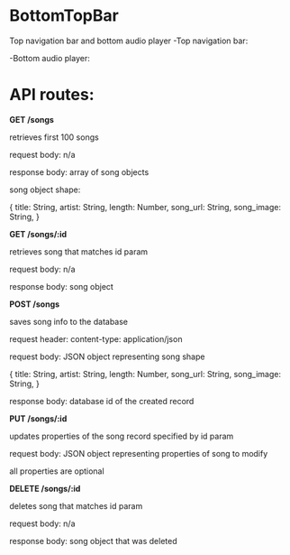 # BottomTopBar
Top navigation bar and bottom audio player
-Top navigation bar:

-Bottom audio player:

# API routes:
**GET /songs**

retrieves first 100 songs

request body: n/a

response body: array of song objects

song object shape:

{
  title: String,
  artist: String,
  length: Number,
  song_url: String,
  song_image: String,
}

**GET /songs/:id**

retrieves song that matches id param

request body: n/a

response body: song object

**POST /songs**

saves song info to the database

request header: content-type: application/json

request body: JSON object representing song shape

{
  title: String,
  artist: String,
  length: Number,
  song_url: String,
  song_image: String,
}

response body: database id of the created record

**PUT /songs/:id**

updates properties of the song record specified by id param

request body: JSON object representing properties of song to modify

all properties are optional

**DELETE /songs/:id**

deletes song that matches id param

request body: n/a

response body: song object that was deleted
